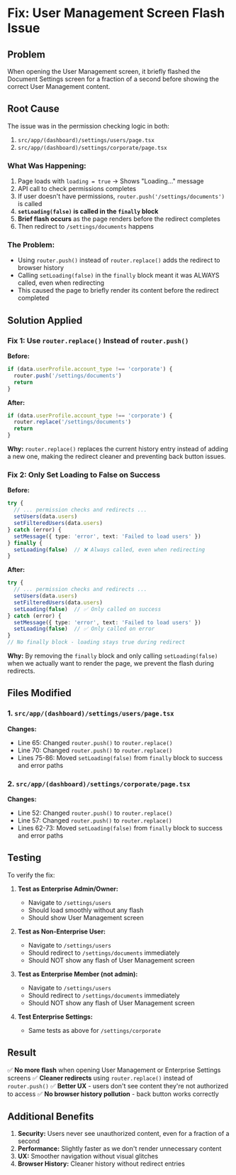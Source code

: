 # Fix: User Management Screen Flash Issue

## Problem

When opening the User Management screen, it briefly flashed the Document Settings screen for a fraction of a second before showing the correct User Management content.

## Root Cause

The issue was in the permission checking logic in both:
1. `src/app/(dashboard)/settings/users/page.tsx`
2. `src/app/(dashboard)/settings/corporate/page.tsx`

### What Was Happening:

1. Page loads with `loading = true` → Shows "Loading..." message
2. API call to check permissions completes
3. If user doesn't have permissions, `router.push('/settings/documents')` is called
4. **`setLoading(false)` is called in the `finally` block**
5. **Brief flash occurs** as the page renders before the redirect completes
6. Then redirect to `/settings/documents` happens

### The Problem:

- Using `router.push()` instead of `router.replace()` adds the redirect to browser history
- Calling `setLoading(false)` in the `finally` block meant it was ALWAYS called, even when redirecting
- This caused the page to briefly render its content before the redirect completed

## Solution Applied

### Fix 1: Use `router.replace()` Instead of `router.push()`

**Before:**
```typescript
if (data.userProfile.account_type !== 'corporate') {
  router.push('/settings/documents')
  return
}
```

**After:**
```typescript
if (data.userProfile.account_type !== 'corporate') {
  router.replace('/settings/documents')
  return
}
```

**Why:** `router.replace()` replaces the current history entry instead of adding a new one, making the redirect cleaner and preventing back button issues.

### Fix 2: Only Set Loading to False on Success

**Before:**
```typescript
try {
  // ... permission checks and redirects ...
  setUsers(data.users)
  setFilteredUsers(data.users)
} catch (error) {
  setMessage({ type: 'error', text: 'Failed to load users' })
} finally {
  setLoading(false)  // ❌ Always called, even when redirecting
}
```

**After:**
```typescript
try {
  // ... permission checks and redirects ...
  setUsers(data.users)
  setFilteredUsers(data.users)
  setLoading(false)  // ✅ Only called on success
} catch (error) {
  setMessage({ type: 'error', text: 'Failed to load users' })
  setLoading(false)  // ✅ Only called on error
}
// No finally block - loading stays true during redirect
```

**Why:** By removing the `finally` block and only calling `setLoading(false)` when we actually want to render the page, we prevent the flash during redirects.

## Files Modified

### 1. `src/app/(dashboard)/settings/users/page.tsx`

**Changes:**
- Line 65: Changed `router.push()` to `router.replace()`
- Line 70: Changed `router.push()` to `router.replace()`
- Lines 75-86: Moved `setLoading(false)` from `finally` block to success and error paths

### 2. `src/app/(dashboard)/settings/corporate/page.tsx`

**Changes:**
- Line 52: Changed `router.push()` to `router.replace()`
- Line 57: Changed `router.push()` to `router.replace()`
- Lines 62-73: Moved `setLoading(false)` from `finally` block to success and error paths

## Testing

To verify the fix:

1. **Test as Enterprise Admin/Owner:**
   - Navigate to `/settings/users`
   - Should load smoothly without any flash
   - Should show User Management screen

2. **Test as Non-Enterprise User:**
   - Navigate to `/settings/users`
   - Should redirect to `/settings/documents` immediately
   - Should NOT show any flash of User Management screen

3. **Test as Enterprise Member (not admin):**
   - Navigate to `/settings/users`
   - Should redirect to `/settings/documents` immediately
   - Should NOT show any flash of User Management screen

4. **Test Enterprise Settings:**
   - Same tests as above for `/settings/corporate`

## Result

✅ **No more flash** when opening User Management or Enterprise Settings screens
✅ **Cleaner redirects** using `router.replace()` instead of `router.push()`
✅ **Better UX** - users don't see content they're not authorized to access
✅ **No browser history pollution** - back button works correctly

## Additional Benefits

1. **Security:** Users never see unauthorized content, even for a fraction of a second
2. **Performance:** Slightly faster as we don't render unnecessary content
3. **UX:** Smoother navigation without visual glitches
4. **Browser History:** Cleaner history without redirect entries


